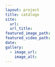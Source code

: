 ```yaml
---
layout: project
title: catálogo
site:
  url:
  url_title:
featured_image_path:
featured_video_path:
date:
gallery:
  - image_url:
    image_alt:
---
```

